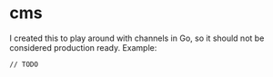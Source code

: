 # cms
I created this to play around with channels in Go, so it should not be considered production ready.
Example:
```
// TODO
```
